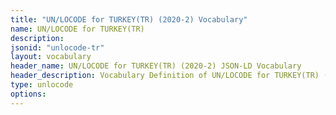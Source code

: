 ```yaml
---
title: "UN/LOCODE for TURKEY(TR) (2020-2) Vocabulary"
name: UN/LOCODE for TURKEY(TR) 
description: 
jsonid: "unlocode-tr"
layout: vocabulary
header_name: UN/LOCODE for TURKEY(TR) (2020-2) JSON-LD Vocabulary
header_description: Vocabulary Definition of UN/LOCODE for TURKEY(TR) (2020-2) semantics in HTML format. JSON-LD format is available at [unlocode-tr.jsonld](/vocabulary/unlocode-tr.jsonld)
type: unlocode
options:
---
```


